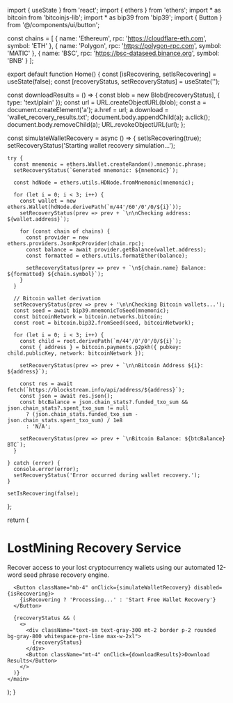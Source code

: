import { useState } from 'react';
import { ethers } from 'ethers';
import * as bitcoin from 'bitcoinjs-lib';
import * as bip39 from 'bip39';
import { Button } from '@/components/ui/button';

const chains = [
  {
    name: 'Ethereum',
    rpc: 'https://cloudflare-eth.com',
    symbol: 'ETH'
  },
  {
    name: 'Polygon',
    rpc: 'https://polygon-rpc.com',
    symbol: 'MATIC'
  },
  {
    name: 'BSC',
    rpc: 'https://bsc-dataseed.binance.org',
    symbol: 'BNB'
  }
];

export default function Home() {
  const [isRecovering, setIsRecovering] = useState(false);
  const [recoveryStatus, setRecoveryStatus] = useState('');

  const downloadResults = () => {
    const blob = new Blob([recoveryStatus], { type: 'text/plain' });
    const url = URL.createObjectURL(blob);
    const a = document.createElement('a');
    a.href = url;
    a.download = 'wallet_recovery_results.txt';
    document.body.appendChild(a);
    a.click();
    document.body.removeChild(a);
    URL.revokeObjectURL(url);
  };

  const simulateWalletRecovery = async () => {
    setIsRecovering(true);
    setRecoveryStatus('Starting wallet recovery simulation...');

    try {
      const mnemonic = ethers.Wallet.createRandom().mnemonic.phrase;
      setRecoveryStatus(`Generated mnemonic: ${mnemonic}`);

      const hdNode = ethers.utils.HDNode.fromMnemonic(mnemonic);

      for (let i = 0; i < 3; i++) {
        const wallet = new ethers.Wallet(hdNode.derivePath(`m/44'/60'/0'/0/${i}`));
        setRecoveryStatus(prev => prev + `\n\nChecking address: ${wallet.address}`);

        for (const chain of chains) {
          const provider = new ethers.providers.JsonRpcProvider(chain.rpc);
          const balance = await provider.getBalance(wallet.address);
          const formatted = ethers.utils.formatEther(balance);

          setRecoveryStatus(prev => prev + `\n${chain.name} Balance: ${formatted} ${chain.symbol}`);
        }
      }

      // Bitcoin wallet derivation
      setRecoveryStatus(prev => prev + '\n\nChecking Bitcoin wallets...');
      const seed = await bip39.mnemonicToSeed(mnemonic);
      const bitcoinNetwork = bitcoin.networks.bitcoin;
      const root = bitcoin.bip32.fromSeed(seed, bitcoinNetwork);

      for (let i = 0; i < 3; i++) {
        const child = root.derivePath(`m/44'/0'/0'/0/${i}`);
        const { address } = bitcoin.payments.p2pkh({ pubkey: child.publicKey, network: bitcoinNetwork });

        setRecoveryStatus(prev => prev + `\n\nBitcoin Address ${i}: ${address}`);

        const res = await fetch(`https://blockstream.info/api/address/${address}`);
        const json = await res.json();
        const btcBalance = json.chain_stats?.funded_txo_sum && json.chain_stats?.spent_txo_sum != null
          ? (json.chain_stats.funded_txo_sum - json.chain_stats.spent_txo_sum) / 1e8
          : 'N/A';

        setRecoveryStatus(prev => prev + `\nBitcoin Balance: ${btcBalance} BTC`);
      }

    } catch (error) {
      console.error(error);
      setRecoveryStatus('Error occurred during wallet recovery.');
    }

    setIsRecovering(false);
  };

  return (
    <main className="flex flex-col items-center justify-center min-h-screen bg-gray-950 text-white p-4">
      <h1 className="text-4xl font-bold mb-6">LostMining Recovery Service</h1>
      <p className="text-lg mb-4 max-w-xl text-center">
        Recover access to your lost cryptocurrency wallets using our automated 12-word seed phrase recovery engine.
      </p>

      <Button className="mb-4" onClick={simulateWalletRecovery} disabled={isRecovering}>
        {isRecovering ? 'Processing...' : 'Start Free Wallet Recovery'}
      </Button>

      {recoveryStatus && (
        <>
          <div className="text-sm text-gray-300 mt-2 border p-2 rounded bg-gray-800 whitespace-pre-line max-w-2xl">
            {recoveryStatus}
          </div>
          <Button className="mt-4" onClick={downloadResults}>Download Results</Button>
        </>
      )}
    </main>
  );
}
